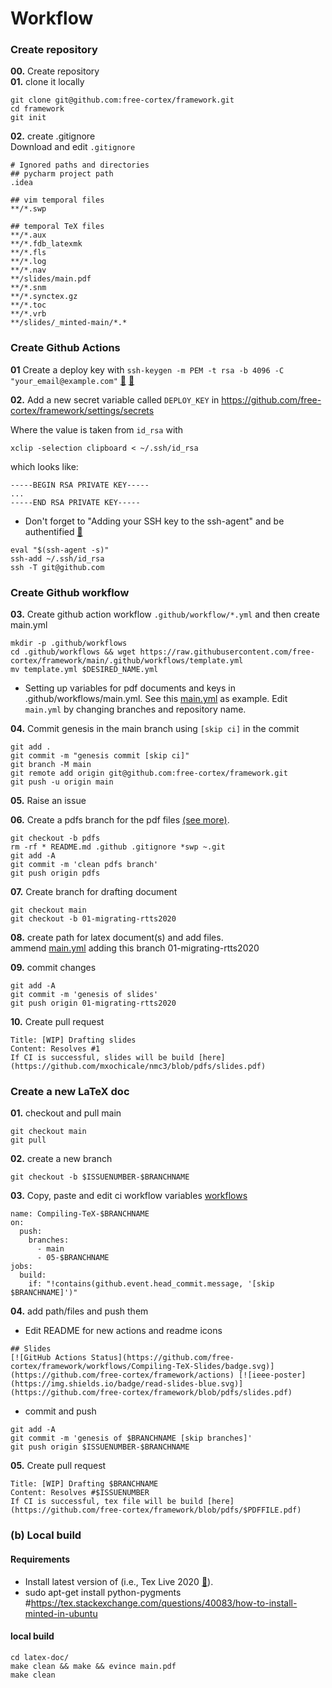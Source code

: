 # Workflow 

### Create repository
**00.** Create repository    
**01.** clone it locally   
```
git clone git@github.com:free-cortex/framework.git
cd framework
git init
```

**02.** create .gitignore  
Download and edit `.gitignore`
```
# Ignored paths and directories
## pycharm project path
.idea

## vim temporal files
**/*.swp

## temporal TeX files
**/*.aux
**/*.fdb_latexmk
**/*.fls
**/*.log
**/*.nav
**/slides/main.pdf
**/*.snm
**/*.synctex.gz
**/*.toc
**/*.vrb
**/slides/_minted-main/*.*
```

### Create Github Actions
**01** Create a deploy key with `ssh-keygen -m PEM -t rsa -b 4096 -C "your_email@example.com"` [:link:](https://docs.github.com/en/free-pro-team@latest/github/authenticating-to-github/generating-a-new-ssh-key-and-adding-it-to-the-ssh-agent#generating-a-new-ssh-key)
[:link:](https://jdblischak.github.io/2014-09-18-chicago/novice/git/05-sshkeys.html)

**02.** Add a new secret variable called `DEPLOY_KEY` in 
https://github.com/free-cortex/framework/settings/secrets 

Where the value is taken from `id_rsa` with 
```
xclip -selection clipboard < ~/.ssh/id_rsa
```
which looks like:  
```
-----BEGIN RSA PRIVATE KEY-----
...
-----END RSA PRIVATE KEY-----
```
* Don't forget to "Adding your SSH key to the ssh-agent" and be authentified [:link:](https://docs.github.com/en/enterprise/2.13/user/articles/generating-a-new-ssh-key-and-adding-it-to-the-ssh-agent#adding-your-ssh-key-to-the-ssh-agent)
```
eval "$(ssh-agent -s)"
ssh-add ~/.ssh/id_rsa
ssh -T git@github.com 
```


### Create Github workflow
**03.** Create github action workflow
`.github/workflow/*.yml` and then create main.yml 
```
mkdir -p .github/workflows
cd .github/workflows && wget https://raw.githubusercontent.com/free-cortex/framework/main/.github/workflows/template.yml
mv template.yml $DESIRED_NAME.yml
```
* Setting up variables for pdf documents and keys in .github/workflows/main.yml. 
See this [main.yml](https://github.com/mxochicale/learning-latex-action/blob/master/.github/workflows/main.yml) as example.
Edit `main.yml` by changing branches and repository name.

**04.** Commit genesis in the main branch using `[skip ci]` in the commit 
```
git add . 
git commit -m "genesis commit [skip ci]"
git branch -M main
git remote add origin git@github.com:free-cortex/framework.git
git push -u origin main
```


**05.** Raise an issue

**06.** Create a pdfs branch for the pdf files [(see more)](https://www.freecodecamp.org/forum/t/push-a-new-local-branch-to-a-remote-git-repository-and-track-it-too/13222).
```
git checkout -b pdfs
rm -rf * README.md .github .gitignore *swp ~.git 
git add -A
git commit -m 'clean pdfs branch'
git push origin pdfs
```

**07.** Create branch for drafting document
```
git checkout main
git checkout -b 01-migrating-rtts2020
```

**08.** create path for latex document(s) and add files.   
ammend [main.yml](../../.github/workflow/template.yml) adding this branch 01-migrating-rtts2020  

**09.** commit changes
```
git add -A
git commit -m 'genesis of slides'
git push origin 01-migrating-rtts2020
```

**10.** Create pull request
```
Title: [WIP] Drafting slides
Content: Resolves #1 
If CI is successful, slides will be build [here](https://github.com/mxochicale/nmc3/blob/pdfs/slides.pdf)
```



### Create a new LaTeX doc

**01.** checkout and pull main
```
git checkout main
git pull
```

**02.** create a new branch
```
git checkout -b $ISSUENUMBER-$BRANCHNAME
```

**03.** Copy, paste and edit ci workflow variables [workflows](https://github.com/free-cortex/framework/tree/main/.github/workflows)
```
name: Compiling-TeX-$BRANCHNAME
on:
  push:
    branches:
      - main
      - 05-$BRANCHNAME
jobs:
  build:
    if: "!contains(github.event.head_commit.message, '[skip $BRANCHNAME]')"
```

**04.** add path/files and push them
* Edit README for new actions and readme icons
```
## Slides
[![GitHub Actions Status](https://github.com/free-cortex/framework/workflows/Compiling-TeX-Slides/badge.svg)](https://github.com/free-cortex/framework/actions) [![ieee-poster](https://img.shields.io/badge/read-slides-blue.svg)](https://github.com/free-cortex/framework/blob/pdfs/slides.pdf)
```
* commit and push
```
git add -A
git commit -m 'genesis of $BRANCHNAME [skip branches]'
git push origin $ISSUENUMBER-$BRANCHNAME
```

**05.** Create pull request
```
Title: [WIP] Drafting $BRANCHNAME
Content: Resolves #$ISSUENUMBER
If CI is successful, tex file will be build [here](https://github.com/free-cortex/framework/blob/pdfs/$PDFFILE.pdf)
```


### (b) Local build

#### Requirements 
* Install latest version of (i.e., Tex Live 2020 [:link:](https://github.com/mxochicale/latex/tree/master/installation)).
* sudo apt-get install python-pygments #https://tex.stackexchange.com/questions/40083/how-to-install-minted-in-ubuntu

#### local build
```
cd latex-doc/
make clean && make && evince main.pdf
make clean
```
